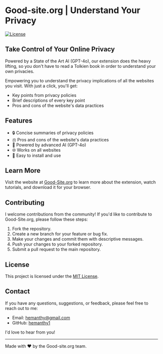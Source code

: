 # Good-site.org | Understand Your Privacy

[![License](https://img.shields.io/badge/license-MIT-blue.svg)](LICENSE)

## Take Control of Your Online Privacy

Powered by a State of the Art AI (GPT-4o), our extension does the heavy lifting, so you don't have to read a Tolkien book in order to understand your own privacies.

Empowering you to understand the privacy implications of all the websites you visit. With just a click, you'll get:

- Key points from privacy policies
- Brief descriptions of every key point
- Pros and cons of the website's data practices

## Features

- 🔒 Concise summaries of privacy policies
- ⚖️ Pros and cons of the website's data practices
- 🚀 Powered by advanced AI (GPT-4o)
- 🌐 Works on all websites
- 🧩 Easy to install and use

## Learn More

Visit the website at [Good-Site.org](https://www.good-site.org) to learn more about the extension, watch tutorials, and download it for your browser.

## Contributing

I welcome contributions from the community! If you'd like to contribute to Good-Site.org, please follow these steps:

1. Fork the repository.
2. Create a new branch for your feature or bug fix.
3. Make your changes and commit them with descriptive messages.
4. Push your changes to your forked repository.
5. Submit a pull request to the main repository.

## License

This project is licensed under the [MIT License](LICENSE).

## Contact

If you have any questions, suggestions, or feedback, please feel free to reach out to me:

- Email: hemanthy@gmail.com
- GitHub: [hemanthy1](https://github.com/hemanthy1)

I'd love to hear from you!

---

Made with ❤️ by the Good-site.org team.

